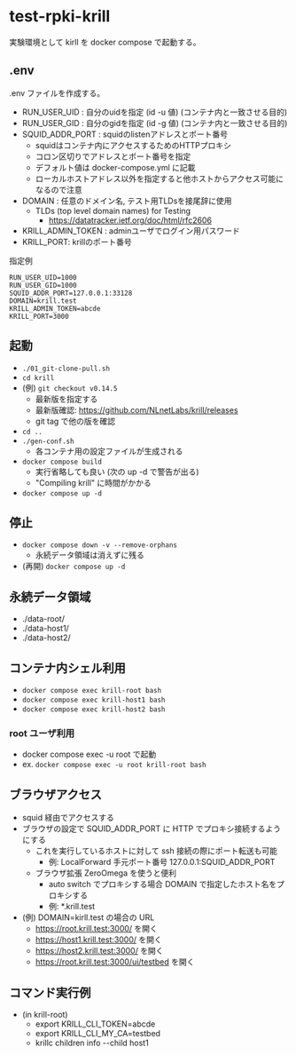 # test-rpki-krill

実験環境として kirll を docker compose で起動する。

## .env

.env ファイルを作成する。

- RUN_USER_UID : 自分のuidを指定 (id -u 値) (コンテナ内と一致させる目的)
- RUN_USER_GID : 自分のgidを指定 (id -g 値) (コンテナ内と一致させる目的)
- SQUID_ADDR_PORT : squidのlistenアドレスとポート番号
  - squidはコンテナ内にアクセスするためのHTTPプロキシ
  - コロン区切りでアドレスとポート番号を指定
  - デフォルト値は docker-compose.yml に記載
  - ローカルホストアドレス以外を指定すると他ホストからアクセス可能になるので注意
- DOMAIN : 任意のドメイン名, テスト用TLDsを接尾辞に使用
  - TLDs (top level domain names) for Testing
    - https://datatracker.ietf.org/doc/html/rfc2606
- KRILL_ADMIN_TOKEN : adminユーザでログイン用パスワード
- KRILL_PORT: krillのポート番号

指定例

```
RUN_USER_UID=1000
RUN_USER_GID=1000
SQUID_ADDR_PORT=127.0.0.1:33128
DOMAIN=krill.test
KRILL_ADMIN_TOKEN=abcde
KRILL_PORT=3000
```

## 起動

- `./01_git-clone-pull.sh`
- `cd krill`
- (例) `git checkout v0.14.5`
  - 最新版を指定する
  - 最新版確認: <https://github.com/NLnetLabs/krill/releases>
  - git tag で他の版を確認
- `cd ..`
- `./gen-conf.sh`
  - 各コンテナ用の設定ファイルが生成される
- `docker compose build`
  - 実行省略しても良い (次の up -d で警告が出る)
  - "Compiling krill" に時間がかかる
- `docker compose up -d`

## 停止

- `docker compose down -v --remove-orphans`
  - 永続データ領域は消えずに残る
- (再開) `docker compose up -d`

## 永続データ領域

- ./data-root/
- ./data-host1/
- ./data-host2/

## コンテナ内シェル利用

- `docker compose exec krill-root bash`
- `docker compose exec krill-host1 bash`
- `docker compose exec krill-host2 bash`

### root ユーザ利用

- docker compose exec -u root で起動
- ex. `docker compose exec -u root krill-root bash`

## ブラウザアクセス

- squid 経由でアクセスする
- ブラウザの設定で SQUID_ADDR_PORT に HTTP でプロキシ接続するようにする
  - これを実行しているホストに対して ssh 接続の際にポート転送も可能
    - 例: LocalForward 手元ポート番号 127.0.0.1:SQUID_ADDR_PORT
  - ブラウザ拡張 ZeroOmega を使うと便利
    - auto switch でプロキシする場合 DOMAIN で指定したホスト名をプロキシする
    - 例: *.krill.test
- (例) DOMAIN=kirll.test の場合の URL
  - <https://root.krill.test:3000/> を開く
  - <https://host1.krill.test:3000/> を開く
  - <https://host2.krill.test:3000/> を開く
  - <https://root.krill.test:3000/ui/testbed> を開く

## コマンド実行例

- (in krill-root)
  - export KRILL_CLI_TOKEN=abcde
  - export KRILL_CLI_MY_CA=testbed
  - krillc children info --child host1
